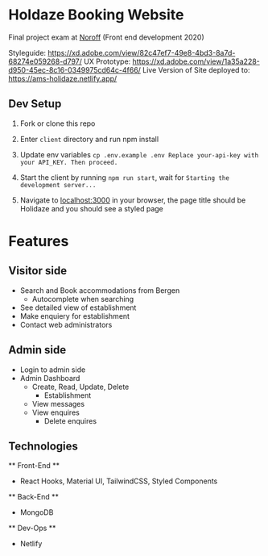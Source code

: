 # Holdaze Booking Website

Final project exam at [Noroff](https://noroff.no) (Front end development 2020)

Styleguide: https://xd.adobe.com/view/82c47ef7-49e8-4bd3-8a7d-68274e059268-d797/
UX Prototype: https://xd.adobe.com/view/1a35a228-d950-45ec-8c16-0349975cd64c-4f66/
Live Version of Site deployed to: https://ams-holidaze.netlify.app/

## Dev Setup

1. Fork or clone this repo
2. Enter `client` directory and run npm install
3. Update env variables
   `cp .env.example .env Replace your-api-key with your API_KEY. Then proceed.`

4. Start the client by running `npm run start`, wait for `Starting the development server...`
5. Navigate to [localhost:3000](http://localhost:3000) in your browser, the page title should be Holidaze and you should see a styled page

# Features

## Visitor side

- Search and Book accommodations from Bergen
  - Autocomplete when searching
- See detailed view of establishment
- Make enquiery for establishment
- Contact web administrators

## Admin side

- Login to admin side
- Admin Dashboard
  - Create, Read, Update, Delete
    - Establishment
  - View messages
  - View enquires
    - Delete enquires

## Technologies

** Front-End **

- React Hooks, Material UI, TailwindCSS, Styled Components

** Back-End **

- MongoDB

** Dev-Ops **

- Netlify
